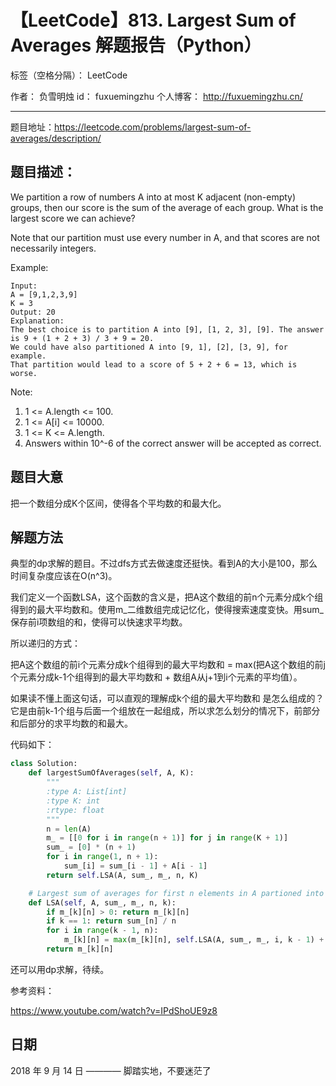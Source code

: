 # 【LeetCode】813. Largest Sum of Averages 解题报告（Python）

标签（空格分隔）： LeetCode

作者： 		负雪明烛 
id：				fuxuemingzhu
个人博客：	http://fuxuemingzhu.cn/

---

题目地址：https://leetcode.com/problems/largest-sum-of-averages/description/

## 题目描述：

We partition a row of numbers A into at most K adjacent (non-empty) groups, then our score is the sum of the average of each group. What is the largest score we can achieve?

Note that our partition must use every number in A, and that scores are not necessarily integers.

Example:

    Input: 
    A = [9,1,2,3,9]
    K = 3
    Output: 20
    Explanation: 
    The best choice is to partition A into [9], [1, 2, 3], [9]. The answer is 9 + (1 + 2 + 3) / 3 + 9 = 20.
    We could have also partitioned A into [9, 1], [2], [3, 9], for example.
    That partition would lead to a score of 5 + 2 + 6 = 13, which is worse.
 

Note:

1. 1 <= A.length <= 100.
1. 1 <= A[i] <= 10000.
1. 1 <= K <= A.length.
1. Answers within 10^-6 of the correct answer will be accepted as correct.



## 题目大意

把一个数组分成K个区间，使得各个平均数的和最大化。

## 解题方法

典型的dp求解的题目。不过dfs方式去做速度还挺快。看到A的大小是100，那么时间复杂度应该在O(n^3)。

我们定义一个函数LSA，这个函数的含义是，把A这个数组的前n个元素分成k个组得到的最大平均数和。使用m_二维数组完成记忆化，使得搜索速度变快。用sum_保存前i项数组的和，使得可以快速求平均数。

所以递归的方式：

把A这个数组的前i个元素分成k个组得到的最大平均数和 = max(把A这个数组的前j个元素分成k-1个组得到的最大平均数和 + 数组A从j+1到i个元素的平均值）。

如果读不懂上面这句话，可以直观的理解成k个组的最大平均数和 是怎么组成的？它是由前k-1个组与后面一个组放在一起组成，所以求怎么划分的情况下，前部分和后部分的求平均数的和最大。

代码如下：

```python
class Solution:
    def largestSumOfAverages(self, A, K):
        """
        :type A: List[int]
        :type K: int
        :rtype: float
        """
        n = len(A)
        m_ = [[0 for i in range(n + 1)] for j in range(K + 1)]
        sum_ = [0] * (n + 1)
        for i in range(1, n + 1):
            sum_[i] = sum_[i - 1] + A[i - 1]
        return self.LSA(A, sum_, m_, n, K)

    # Largest sum of averages for first n elements in A partioned into K groups
    def LSA(self, A, sum_, m_, n, k):
        if m_[k][n] > 0: return m_[k][n]
        if k == 1: return sum_[n] / n
        for i in range(k - 1, n):
            m_[k][n] = max(m_[k][n], self.LSA(A, sum_, m_, i, k - 1) + (sum_[n] - sum_[i]) / (n - i))
        return m_[k][n]
```

还可以用dp求解，待续。


参考资料：

https://www.youtube.com/watch?v=IPdShoUE9z8

## 日期

2018 年 9 月 14 日 ———— 脚踏实地，不要迷茫了